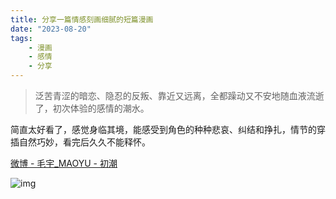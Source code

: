 ```yaml
---
title: 分享一篇情感刻画细腻的短篇漫画
date: "2023-08-20"
tags:
    - 漫画
    - 感情
    - 分享
---
```


> 泛苦青涩的暗恋、隐忍的反叛、靠近又远离，全都躁动又不安地随血液流逝了，初次体验的感情的潮水。

简直太好看了，感觉身临其境，能感受到角色的种种悲哀、纠结和挣扎，情节的穿插自然巧妙，看完后久久不能释怀。

[微博 - 毛宇_MAOYU - 初潮](https://weibo.com/7719085444/NfqX52OFq)

![img](https://mysite-bucket.oss-cn-wulanchabu.aliyuncs.com/blog_img/%E6%BC%AB%E7%94%BB-%E5%88%9D%E6%BD%AE-%E6%B5%B7%E6%8A%A5.jpg?x-oss-process=style/small_size_rule)

